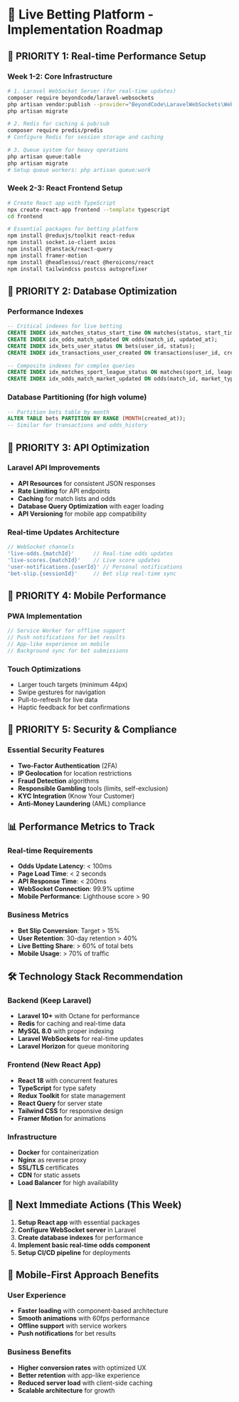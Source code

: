 # 🚀 Live Betting Platform - Implementation Roadmap

## 🎯 PRIORITY 1: Real-time Performance Setup

### Week 1-2: Core Infrastructure
```bash
# 1. Laravel WebSocket Server (for real-time updates)
composer require beyondcode/laravel-websockets
php artisan vendor:publish --provider="BeyondCode\LaravelWebSockets\WebSocketsServiceProvider"
php artisan migrate

# 2. Redis for caching & pub/sub
composer require predis/predis
# Configure Redis for session storage and caching

# 3. Queue system for heavy operations
php artisan queue:table
php artisan migrate
# Setup queue workers: php artisan queue:work
```

### Week 2-3: React Frontend Setup
```bash
# Create React app with TypeScript
npx create-react-app frontend --template typescript
cd frontend

# Essential packages for betting platform
npm install @reduxjs/toolkit react-redux
npm install socket.io-client axios
npm install @tanstack/react-query
npm install framer-motion
npm install @headlessui/react @heroicons/react
npm install tailwindcss postcss autoprefixer
```

## 🎯 PRIORITY 2: Database Optimization

### Performance Indexes
```sql
-- Critical indexes for live betting
CREATE INDEX idx_matches_status_start_time ON matches(status, start_time);
CREATE INDEX idx_odds_match_updated ON odds(match_id, updated_at);
CREATE INDEX idx_bets_user_status ON bets(user_id, status);
CREATE INDEX idx_transactions_user_created ON transactions(user_id, created_at);

-- Composite indexes for complex queries
CREATE INDEX idx_matches_sport_league_status ON matches(sport_id, league_id, status);
CREATE INDEX idx_odds_match_market_updated ON odds(match_id, market_type, updated_at);
```

### Database Partitioning (for high volume)
```sql
-- Partition bets table by month
ALTER TABLE bets PARTITION BY RANGE (MONTH(created_at));
-- Similar for transactions and odds_history
```

## 🎯 PRIORITY 3: API Optimization

### Laravel API Improvements
- **API Resources** for consistent JSON responses
- **Rate Limiting** for API endpoints
- **Caching** for match lists and odds
- **Database Query Optimization** with eager loading
- **API Versioning** for mobile app compatibility

### Real-time Updates Architecture
```php
// WebSocket channels
'live-odds.{matchId}'      // Real-time odds updates
'live-scores.{matchId}'    // Live score updates  
'user-notifications.{userId}' // Personal notifications
'bet-slip.{sessionId}'     // Bet slip real-time sync
```

## 🎯 PRIORITY 4: Mobile Performance

### PWA Implementation
```javascript
// Service Worker for offline support
// Push notifications for bet results
// App-like experience on mobile
// Background sync for bet submissions
```

### Touch Optimizations
- Larger touch targets (minimum 44px)
- Swipe gestures for navigation
- Pull-to-refresh for live data
- Haptic feedback for bet confirmations

## 🎯 PRIORITY 5: Security & Compliance

### Essential Security Features
- **Two-Factor Authentication** (2FA)
- **IP Geolocation** for location restrictions
- **Fraud Detection** algorithms
- **Responsible Gambling** tools (limits, self-exclusion)
- **KYC Integration** (Know Your Customer)
- **Anti-Money Laundering** (AML) compliance

## 📊 Performance Metrics to Track

### Real-time Requirements
- **Odds Update Latency**: < 100ms
- **Page Load Time**: < 2 seconds
- **API Response Time**: < 200ms
- **WebSocket Connection**: 99.9% uptime
- **Mobile Performance**: Lighthouse score > 90

### Business Metrics
- **Bet Slip Conversion**: Target > 15%
- **User Retention**: 30-day retention > 40%
- **Live Betting Share**: > 60% of total bets
- **Mobile Usage**: > 70% of traffic

## 🛠️ Technology Stack Recommendation

### Backend (Keep Laravel)
- **Laravel 10+** with Octane for performance
- **Redis** for caching and real-time data
- **MySQL 8.0** with proper indexing
- **Laravel WebSockets** for real-time updates
- **Laravel Horizon** for queue monitoring

### Frontend (New React App)
- **React 18** with concurrent features
- **TypeScript** for type safety
- **Redux Toolkit** for state management
- **React Query** for server state
- **Tailwind CSS** for responsive design
- **Framer Motion** for animations

### Infrastructure
- **Docker** for containerization
- **Nginx** as reverse proxy
- **SSL/TLS** certificates
- **CDN** for static assets
- **Load Balancer** for high availability

## 🎯 Next Immediate Actions (This Week)

1. **Setup React app** with essential packages
2. **Configure WebSocket server** in Laravel
3. **Create database indexes** for performance
4. **Implement basic real-time odds component**
5. **Setup CI/CD pipeline** for deployments

## 📱 Mobile-First Approach Benefits

### User Experience
- **Faster loading** with component-based architecture
- **Smooth animations** with 60fps performance
- **Offline support** with service workers
- **Push notifications** for bet results

### Business Benefits
- **Higher conversion rates** with optimized UX
- **Better retention** with app-like experience
- **Reduced server load** with client-side caching
- **Scalable architecture** for growth

